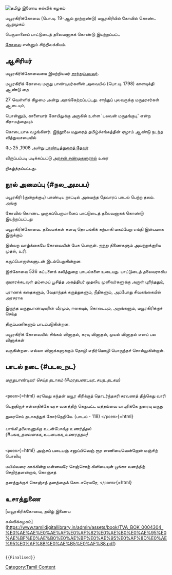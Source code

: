 ![தமிழ் இணைய கல்விக் கழகம்](Mayuragirikovai.jpg "தமிழ் இணைய கல்விக் கழகம்")
மயூரகிரிக்கோவை (பொ.யு. 19-ஆம் நூற்றாண்டு) மயூரகிரியில் கோவில் கொண்ட ஆறுமுகப்
பெருமானைப் பாட்டுடைத் தலைவனாகக் கொண்டு இயற்றப்பட்ட
[கோவை](அகப்பொருட்கோவை "wikilink") என்னும் சிற்றிலக்கியம்.

## ஆசிரியர்

மயூரகிரிக்கோவையை இயற்றியவர் [சாந்துப்புலவர்](சாந்துப்புலவர் "wikilink").
மயூரகிரிக் கோவை மருது பாண்டியர்களின் அவையில் (பொ.யு. 1798) காளயுக்தி ஆண்டு தை
27 வெள்ளிக் கிழமை அன்று அரங்கேற்றப்பட்டது. சாந்துப் புலவருக்கு மருதரசர்கள் ஆடையும்,
பொன்னும், காளையார் கோயிலுக்கு அருகில் உள்ள \'புலவன் மருதங்குடி\' என்ற கிராமத்தையும்
கொடையாக வழங்கினர். இந்நூலை மதுரைத் தமிழ்ச்சங்கத்தின் ஏழாம் ஆண்டு நடந்த வித்துவசபையில்
மே 25 ,1908 அன்று [பாண்டித்துரைத் தேவர்](பாண்டித்துரைத்_தேவர் "wikilink")
விருப்பப்படி படிக்கப்பட்டு [அரசன் சண்முகனாரால்](அரசன்_சண்முகனார் "wikilink") உரை
நிகழ்த்தப்பட்டது.

## நூல் அமைப்பு {#நல_அமபப}

மயூரகிரி (குன்றக்குடி) பாண்டிய நாட்டில் அமைந்த தேவாரப் பாடல் பெற்ற தலம். அங்கு
கோவில் கொண்ட முருகப்பெருமானைப் பாட்டுடைத் தலைவனாகக் கொண்டு இயற்றப்பட்டது
மயூரகிரிக்கோவை. தலைமக்கள் களவு தொடங்கிக் கற்பாகி மகப்பேறு எய்தி இன்பமாக இருக்கும்
இல்லற வாழ்க்கையே கோவையின் பேசு பொருள். ஐந்து திணைகளும் அவற்றுக்குரிய முதல், உரி,
கருப்பொருள்களுடன் இடம்பெறுகின்றன.

இக்கோவை 536 கட்டளைக் கலித்துறை பாடல்களை உடையது. பாட்டுடைத் தலைவராகிய
குமாரக்கடவுள்‌ தம்‌மைப்‌ பூசித்‌த அகத்தியர் முதலிய முனிவர்களுக்கு அருள் புரிந்ததும்,
புராணக் கதைகளும், வேதாந்தக் கருத்துகளும், நீதிகளும், அப்போது சிவகங்கையில்‌ அரசராக
இருந்த மருதுபாண்டியரின் வீரமும், ஈகையும், கொடையும், அறங்களும், மயூரகிரிக்குச் செய்த
திருப்பணிகளும் பாடப்படுகின்றன.

மயூரகிரிக் கோவையில் சிங்கம் வினாதல், கரடி வினாதல், முயல் வினாதல் எனப் பல வினாக்கள்
வருகின்றன. எல்லா வினாக்களுக்கும் தோழி எதிர்மொழி பொருந்தச் சொல்லுகின்றாள்.

## பாடல் நடை {#படல_நட}

###### மருதுபாண்டியர் செய்த தடாகம் {#மரதபணடயர_சயத_தடகம}

`<poem>`{=html} கரமெது கந்தன் மயூர கிரிக்குத் தொடர்ந்தசரி சரவணத் திற்கெது வாரி
யெதுதிருச் சன்னதிக்கே யரச வனத்திற் கெதுபட்ட மத்தம்வை யாபுரிக்கே துரையு மருது
துரைசெய் தடாகத்துக் கோர்நெறியே. (பாடல் - 118) `</poem>`{=html}

###### பாங்கி தலைவனுக்கு உடன்போக்‌கு உணர்த்தல்‌ {#பஙக_தலவனகக_உடனபகக_உணரததல}

`<poem>`{=html} அஞ்சப்‌ படைபஞ்‌ சனுப்பிவெஞ்‌ ரூர னணியைவென்றோன்‌ மஞ்சிற்‌ பொலியு
மயில்வரை காக்கின்ற மன்னவரே செஞ்சொற்‌ கிளியையுன்‌ பூங்கா வனத்திற்‌ செறிந்தனன்றாங், கொஞ்சத்‌
தனத்துக்குக்‌ கொஞ்சத் தனத்தைக் கொடாரெமரே, `</poem>`{=html}

## உசாத்துணை

[மயூரகிரிக்கோவை, தமிழ் இணைய
கல்விக்கழகம்](https://www.tamildigitallibrary.in/admin/assets/book/TVA_BOK_0004304_%E0%AE%AE%E0%AE%AF%E0%AF%82%E0%AE%B0%E0%AE%95%E0%AE%BF%E0%AE%B0%E0%AE%BF%E0%AE%95%E0%AF%8D%E0%AE%95%E0%AF%8B%E0%AE%B5%E0%AF%88.pdf)

```{=mediawiki}
{{Finalised}}
```
[Category:Tamil Content](Category:Tamil_Content "wikilink")
